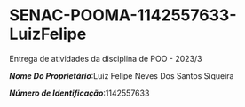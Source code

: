 # SENAC-POOMA-1142557633-LuizFelipe

Entrega de atividades da disciplina de POO - 2023/3

***Nome Do Proprietário***:Luiz Felipe Neves Dos Santos Siqueira

***Número de Identificação***:1142557633
